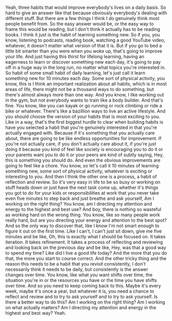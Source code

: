 Yeah, three habits that would improve everybody's lives on a daily basis. So hard to give an answer like that because obviously everybody's dealing with different stuff. But there are a few things I think I do genuinely think most people benefit from. So the easy answer would be, or the easy way to frame this would be reading, but I don't think it actually has to be reading books. I think it just is the habit of learning something new. So if you, you know, listening to podcasts, reading book, watching a good YouTube video, whatever, it doesn't matter what version of that it is. But if you go to bed a little bit smarter than you were when you woke up, that's going to improve your life. And just having this thirst for lifelong learning, having an eagerness to learn or discover something new each day, it's going to pay off in a huge way in the long run, no matter what topics you're interested in. So habit of some small habit of daily learning, let's just call it learn something new for 10 minutes each day. Some sort of physical activity, you know, this is I think an important realization about all habits, which is in most areas of life, there might not be a thousand ways to do something, but there's almost always more than one way. And you know, I like working out in the gym, but not everybody wants to train like a body builder. And that's fine. You know, like you can kayak or go running or rock climbing or ride a bike or whatever. There's like a bazillion ways to live an active lifestyle. And you should choose the version of your habits that is most exciting to you. Like in a way, that's the first biggest hurdle to clear when building habits is have you selected a habit that you're genuinely interested in that you're actually engaged with. Because if it's something that you actually care about, there are going to be like endless opportunities for improvement. If you're not actually care, if you don't actually care about it, if you're just doing it because you kind of feel like society is encouraging you to do it or your parents want you to do it or your peers are kind of subtly saying, Hey, this is something you should do. And even the obvious improvements are going to feel like a chore. You know, so let's call it 10 minutes of learning something new, some sort of physical activity, whatever is exciting or interesting to you. And then I think the other one is a process, a habit of reflection and review. So it's very easy in life to be so busy or working on stuff heads down or just have the next task come up, whether it's things you got to do for your kids or responsibilities at work that you never take even five minutes to step back and just breathe and ask yourself, Am I working on the right thing? You know, am I directing my attention and energy to the highest and best use? And boy, there is nothing so wasteful as working hard on the wrong thing. You know, like so many people work really hard, but are you directing your energy and attention to the best spot? And so the only way to discover that, like I know I'm not smart enough to figure it out on the first time. Like I can't, I can't just sit down, give me five minutes and be like, Oh, this is exactly what I should be focused on. It takes iteration. It takes refinement. It takes a process of reflecting and reviewing and looking back on the previous day and be like, Hey, was that a good way to spend my time? Like did I live a good life today? And the more that you do that, the more you start to course correct. And the other tricky thing and the reason this needs to be a habit that you revisit consistently, I don't necessarily think it needs to be daily, but consistently is the answer changes over time. You know, like what you want shifts over time, the situation you're in or the resources you have or the time you have shifts over time. And so you need to keep coming back to this. Maybe it's every week, maybe it's once a year, but whatever it is, you need a chance to reflect and review and to try to ask yourself and to try to ask yourself. Is there a better way to do this? Am I working on the right thing? Am I working on what actually matters? Am I directing my attention and energy in the highest and best way? Yeah. 